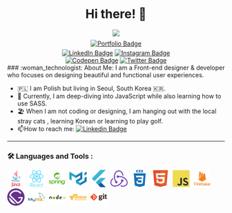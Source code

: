 <div id="header" align="center">
    <h1>Hi there! 👋</h1>
    <img src="./its-haanna/gh_icon.png">
</div>
<div id="badges" align="center">
    <a href="https://www.haanna.com">
        <img src="https://img.shields.io/badge/www.haanna.com-55A4A7?style=for-the-badge" alt="Portfolio Badge" style="margin: 5px"/></a><br> 
    <a href="https://www.linkedin.com/in/itshaanna/">
        <img src="https://img.shields.io/badge/LinkedIn-blue?style=for-the-badge&logo=linkedin&logoColor=white" alt="LinkedIn Badge"/></a>
    <a href="https://www.instagram.com/haanna.dev/">
    <img src="https://img.shields.io/badge/instagram-DD2A7B?style=for-the-badge&logo=instagram&logoColor=white" alt="Instagram Badge"/></a>
    <br>
    <a href="https://codepen.io/haanna">
        <img src="https://img.shields.io/badge/codepen-gray?style=for-the-badge&logo=codepen&logoColor=white" alt="Codepen Badge"/></a>
    <a href="https://twitter.com/haanna_dev">
        <img src="https://img.shields.io/badge/Twitter-blue?style=for-the-badge&logo=twitter&logoColor=white" alt="Twitter Badge"/>
    </a>
</div>
### :woman_technologist: About Me:
I am a Front-end designer & developer who focuses on designing beautiful and functional user experiences.

- :poland: I am Polish but living in Seoul, South Korea :kr:.
- :seedling: Currently, I am deep-diving into JavaScript while also learning how to use SASS.
- :beach_umbrella: When I am not coding or designing, I am hanging out with the local stray cats , learning Korean or learning to play golf.
- :mailbox:How to reach me: [![Linkedin Badge](https://img.shields.io/badge/-kakbar-blue?style=flat&logo=Linkedin&logoColor=white)](https://www.linkedin.com/in/itshaanna/)

---

### :hammer_and_wrench: Languages and Tools :

<div>
  <img src="https://github.com/devicons/devicon/blob/master/icons/java/java-original-wordmark.svg" title="Java" alt="Java" width="40" height="40"/>&nbsp;
  <img src="https://github.com/devicons/devicon/blob/master/icons/react/react-original-wordmark.svg" title="React" alt="React" width="40" height="40"/>&nbsp;
  <img src="https://github.com/devicons/devicon/blob/master/icons/spring/spring-original-wordmark.svg" title="Spring" alt="Spring" width="40" height="40"/>&nbsp;
  <img src="https://github.com/devicons/devicon/blob/master/icons/materialui/materialui-original.svg" title="Material UI" alt="Material UI" width="40" height="40"/>&nbsp;
  <img src="https://github.com/devicons/devicon/blob/master/icons/flutter/flutter-original.svg" title="Flutter" alt="Flutter" width="40" height="40"/>&nbsp;
  <img src="https://github.com/devicons/devicon/blob/master/icons/redux/redux-original.svg" title="Redux" alt="Redux " width="40" height="40"/>&nbsp;
  <img src="https://github.com/devicons/devicon/blob/master/icons/css3/css3-plain-wordmark.svg"  title="CSS3" alt="CSS" width="40" height="40"/>&nbsp;
  <img src="https://github.com/devicons/devicon/blob/master/icons/html5/html5-original.svg" title="HTML5" alt="HTML" width="40" height="40"/>&nbsp;
  <img src="https://github.com/devicons/devicon/blob/master/icons/javascript/javascript-original.svg" title="JavaScript" alt="JavaScript" width="40" height="40"/>&nbsp;
  <img src="https://github.com/devicons/devicon/blob/master/icons/firebase/firebase-plain-wordmark.svg" title="Firebase" alt="Firebase" width="40" height="40"/>&nbsp;
  <img src="https://github.com/devicons/devicon/blob/master/icons/gatsby/gatsby-original.svg" title="Gatsby"  alt="Gatsby" width="40" height="40"/>&nbsp;
  <img src="https://github.com/devicons/devicon/blob/master/icons/mysql/mysql-original-wordmark.svg" title="MySQL"  alt="MySQL" width="40" height="40"/>&nbsp;
  <img src="https://github.com/devicons/devicon/blob/master/icons/nodejs/nodejs-original-wordmark.svg" title="NodeJS" alt="NodeJS" width="40" height="40"/>&nbsp;
  <img src="https://github.com/devicons/devicon/blob/master/icons/amazonwebservices/amazonwebservices-plain-wordmark.svg" title="AWS" alt="AWS" width="40" height="40"/>&nbsp;
  <img src="https://github.com/devicons/devicon/blob/master/icons/git/git-original-wordmark.svg" title="Git" **alt="Git" width="40" height="40"/>
</div>

